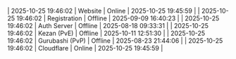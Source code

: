 | 2025-10-25 19:46:02 | Website | Online | 2025-10-25 19:45:59 |
| 2025-10-25 19:46:02 | Registration | Offline | 2025-09-09 16:40:23 |
| 2025-10-25 19:46:02 | Auth Server | Offline | 2025-08-18 09:33:31 |
| 2025-10-25 19:46:02 | Kezan (PvE) | Offline | 2025-10-11 12:51:30 |
| 2025-10-25 19:46:02 | Gurubashi (PvP) | Offline | 2025-08-23 21:44:06 |
| 2025-10-25 19:46:02 | Cloudflare | Online | 2025-10-25 19:45:59 |
